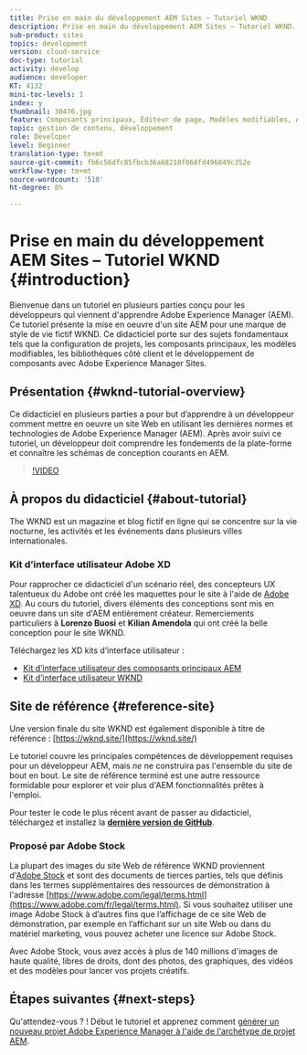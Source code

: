 ```yaml
---
title: Prise en main du développement AEM Sites – Tutoriel WKND
description: Prise en main du développement AEM Sites – Tutoriel WKND. Le tutoriel WKND est un tutoriel en plusieurs parties conçu pour les développeurs qui viennent de découvrir Adobe Experience Manager. Le tutoriel passe en revue la mise en oeuvre d'un site AEM pour une marque de style de vie fictif, le WKND. Ce didacticiel porte sur des sujets fondamentaux tels que la configuration de projet, les archétypes d’expert, les composants principaux, les modèles modifiables, les bibliothèques clientes et le développement de composants.
sub-product: sites
topics: development
version: cloud-service
doc-type: tutorial
activity: develop
audience: developer
KT: 4132
mini-toc-levels: 1
index: y
thumbnail: 30476.jpg
feature: Composants principaux, Éditeur de page, Modèles modifiables, Archétype de projet AEM
topic: gestion de contenu, développement
role: Developer
level: Beginner
translation-type: tm+mt
source-git-commit: fb6c56dfc85fbcb36a68210f068fd496849c352e
workflow-type: tm+mt
source-wordcount: '510'
ht-degree: 8%

---
```



# Prise en main du développement AEM Sites – Tutoriel WKND {#introduction}

Bienvenue dans un tutoriel en plusieurs parties conçu pour les développeurs qui viennent d&#39;apprendre Adobe Experience Manager (AEM). Ce tutoriel présente la mise en oeuvre d&#39;un site AEM pour une marque de style de vie fictif WKND. Ce didacticiel porte sur des sujets fondamentaux tels que la configuration de projets, les composants principaux, les modèles modifiables, les bibliothèques côté client et le développement de composants avec Adobe Experience Manager Sites.

## Présentation {#wknd-tutorial-overview}

Ce didacticiel en plusieurs parties a pour but d’apprendre à un développeur comment mettre en oeuvre un site Web en utilisant les dernières normes et technologies de Adobe Experience Manager (AEM). Après avoir suivi ce tutoriel, un développeur doit comprendre les fondements de la plate-forme et connaître les schémas de conception courants en AEM.

>[!VIDEO](https://video.tv.adobe.com/v/30476?quality=12&learn=on)

## À propos du didacticiel {#about-tutorial}

The WKND est un magazine et blog fictif en ligne qui se concentre sur la vie nocturne, les activités et les événements dans plusieurs villes internationales.

### Kit d’interface utilisateur Adobe XD

Pour rapprocher ce didacticiel d&#39;un scénario réel, des concepteurs UX talentueux du Adobe ont créé les maquettes pour le site à l&#39;aide de [Adobe XD](https://www.adobe.com/products/xd.html). Au cours du tutoriel, divers éléments des conceptions sont mis en oeuvre dans un site d&#39;AEM entièrement créateur. Remerciements particuliers à **Lorenzo Buosi** et **Kilian Amendola** qui ont créé la belle conception pour le site WKND.

Téléchargez les XD kits d’interface utilisateur :

* [Kit d’interface utilisateur des composants principaux AEM](assets/overview/AEM-CoreComponents-UI-Kit.xd)
* [Kit d’interface utilisateur WKND](https://github.com/adobe/aem-guides-wknd/releases/download/aem-guides-wknd-0.0.2/AEM_UI-kit-WKND.xd)

## Site de référence {#reference-site}

Une version finale du site WKND est également disponible à titre de référence : [https://wknd.site/](https://wknd.site/)

Le tutoriel couvre les principales compétences de développement requises pour un développeur AEM, mais *ne* ne construira pas l&#39;ensemble du site de bout en bout. Le site de référence terminé est une autre ressource formidable pour explorer et voir plus d&#39;AEM fonctionnalités prêtes à l&#39;emploi.

Pour tester le code le plus récent avant de passer au didacticiel, téléchargez et installez la **[dernière version de GitHub](https://github.com/adobe/aem-guides-wknd/releases/latest)**.

### Proposé par Adobe Stock

La plupart des images du site Web de référence WKND proviennent d&#39;[Adobe Stock](https://stock.adobe.com/) et sont des documents de tierces parties, tels que définis dans les termes supplémentaires des ressources de démonstration à l&#39;adresse [https://www.adobe.com/legal/terms.html](https://www.adobe.com/fr/legal/terms.html). Si vous souhaitez utiliser une image Adobe Stock à d’autres fins que l’affichage de ce site Web de démonstration, par exemple en l’affichant sur un site Web ou dans du matériel marketing, vous pouvez acheter une licence sur Adobe Stock.

Avec Adobe Stock, vous avez accès à plus de 140 millions d&#39;images de haute qualité, libres de droits, dont des photos, des graphiques, des vidéos et des modèles pour lancer vos projets créatifs.

## Étapes suivantes {#next-steps}

Qu&#39;attendez-vous ? ! Début le tutoriel et apprenez comment [générer un nouveau projet Adobe Experience Manager à l&#39;aide de l&#39;archétype de projet AEM](./project-archetype/overview.md).
